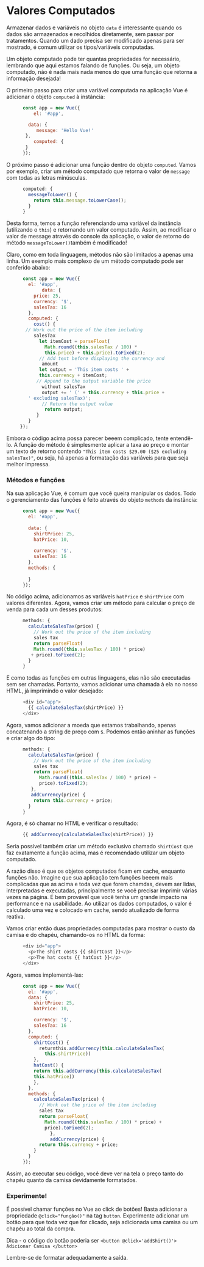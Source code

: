 # Valores Computados

Armazenar dados e variáveis no objeto `data` é interessante quando os dados são armazenados e recolhidos diretamente, sem passar por tratamentos. Quando um dado precisa ser modificado apenas para ser mostrado, é comum utilizar os tipos/variáveis computadas.

Um objeto computado pode ter quantas propriedades for necessário, lembrando que aqui estamos falando de funções. Ou seja, um objeto computado, não é nada mais nada menos do que uma função que retorna a informação desejada!

O primeiro passo para criar uma variável computada na aplicação Vue é adicionar o objeto `computed` à instância:

```javascript
      const app = new Vue({
          el: '#app',

        data: {
           message: 'Hello Vue!'
       },
          computed: {
       }
      });
```

O próximo passo é adicionar uma função dentro do objeto `computed`. Vamos por exemplo, criar um método computado que retorna o valor de `message` com todas as letras minúsculas.

```javascript
      computed: {
        messageToLower() {
          return this.message.toLowerCase();
        }
      }
```

Desta forma, temos a função referenciando uma variável da instância (utilizando o `this`) e retornando um valor computado. Assim, ao modificar o valor de message através do console da aplicação, o valor de retorno do método `messageToLower()`também é modificado!

Claro, como em toda linguagem, métodos não são limitados a apenas uma linha. Um exemplo mais complexo de um método computado pode ser conferido abaixo:

```javascript
      const app = new Vue({
        el: '#app',
             data: {
          price: 25,
          currency: '$',
          salesTax: 16
        },
        computed: {
          cost() {
       // Work out the price of the item including 
          salesTax
            let itemCost = parseFloat(
              Math.round((this.salesTax / 100) * 
              this.price) + this.price).toFixed(2);
            // Add text before displaying the currency and   
             amount
            let output = 'This item costs ' + 
            this.currency + itemCost;
           // Append to the output variable the price 
             without salesTax
             output += ' (' + this.currency + this.price + 
        ' excluding salesTax)';
             // Return the output value
              return output;
           }
        }
     });
```

Embora o código acima possa parecer beeem complicado, tente entendê-lo. A função do método é simplesmente aplicar a taxa ao preço e montar um texto de retorno contendo `"This item costs $29.00 ($25 excluding salesTax)"`, ou seja, há apenas a formatação das variáveis para que seja melhor impressa.

### Métodos e funções

Na sua aplicação Vue, é comum que você queira manipular os dados. Todo o gerenciamento das funções é feito através do objeto `methods` da instância:

```javascript
      const app = new Vue({
        el: '#app',
      
        data: {
          shirtPrice: 25,
          hatPrice: 10,
          
          currency: '$',
          salesTax: 16
        },
        methods: {
          
        }
      });
```

No código acima, adicionamos as variáveis `hatPrice` e `shirtPrice` com valores diferentes. Agora, vamos criar um método para calcular o preço de venda para cada um desses produtos:

```javascript
      methods: {
        calculateSalesTax(price) {
          // Work out the price of the item including   
          sales tax
          return parseFloat(
          Math.round((this.salesTax / 100) * price) 
         + price).toFixed(2);
        }
      }
```

E como todas as funções em outras linguagens, elas não são executadas sem ser chamadas. Portanto, vamos adicionar uma chamada à ela no nosso HTML, já imprimindo o valor desejado:

```javascript
      <div id="app">
        {{ calculateSalesTax(shirtPrice) }}
      </div>
```

Agora, vamos adicionar a moeda que estamos trabalhando, apenas concatenando a string de preço com `$`. Podemos então aninhar as funções e criar algo do tipo:

```javascript
      methods: {
        calculateSalesTax(price) {
          // Work out the price of the item including 
          sales tax
          return parseFloat(
            Math.round((this.salesTax / 100) * price) +   
            price).toFixed(2);
         },
         addCurrency(price) {
          return this.currency + price;
        }
      }
```

Agora, é só chamar no HTML e verificar o resultado:

```javascript
      {{ addCurrency(calculateSalesTax(shirtPrice)) }}
```

Seria possível também criar um método exclusivo chamado `shirtCost` que faz exatamente a função acima, mas é recomendado utilizar um objeto computado.

A razão disso é que os objetos computados ficam em cache, enquanto funções não. Imagine que sua aplicação tem funções beeem mais complicadas que as acima e toda vez que forem chamdas, devem ser lidas, interpretadas e executadas, principalmente se você precisar imprimir várias vezes na página. É bem provável que você tenha um grande impacto na performance e na usabilidade. Ao utilizar os dados computados, o valor é calculado uma vez e colocado em cache, sendo atualizado de forma reativa.

Vamos criar então duas propriedades computadas para mostrar o custo da camisa e do chapéu, chamando-os no HTML da forma:

```javascript
      <div id="app">
        <p>The shirt costs {{ shirtCost }}</p>
        <p>The hat costs {{ hatCost }}</p>
      </div>
```

Agora, vamos implementá-las:

```javascript
      const app = new Vue({
        el: '#app',
        data: {
          shirtPrice: 25,
          hatPrice: 10,

          currency: '$',
          salesTax: 16
        },
        computed: {
          shirtCost() {
            returnthis.addCurrency(this.calculateSalesTax(
              this.shirtPrice))
          },
          hatCost() {
          return this.addCurrency(this.calculateSalesTax(
          this.hatPrice))
          },
        },
        methods: {
          calculateSalesTax(price) {
            // Work out the price of the item including 
            sales tax
            return parseFloat(
              Math.round((this.salesTax / 100) * price) + 
              price).toFixed(2);
                },
                addCurrency(price) {
            return this.currency + price;
          }
        }
      });
```

Assim, ao executar seu código, você deve ver na tela o preço tanto do chapéu quanto da camisa devidamente formatados.

### Experimente!

É possível chamar funções no Vue ao click de botões! Basta adicionar a propriedade `@click="função()"` na tag `button`. Experimente adicionar um botão para que toda vez que for clicado, seja adicionada uma camisa ou um chapéu ao total da compra.

Dica - o código do botão poderia ser `<button @click='addShirt()'> Adicionar Camisa </button>`

Lembre-se de formatar adequadamente a saída.